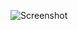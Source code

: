![Screenshot](https://raw.githubusercontent.com/Cryakl/Ultimate-RAT-Collection/refs/heads/main/Unrecom/Screenshot.png)
